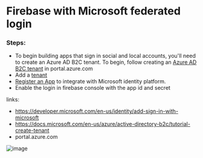 # Firebase with Microsoft federated login

### Steps:
* To begin building apps that sign in social and local accounts, you'll need to create an Azure AD B2C tenant. To begin, follow creating an [Azure AD B2C tenant](https://docs.microsoft.com/en-us/azure/active-directory-b2c/tutorial-create-tenant) in portal.azure.com
* Add a [tenant](https://docs.microsoft.com/en-us/azure/active-directory-b2c/tutorial-create-tenant)
* [Register an App](https://docs.microsoft.com/en-us/azure/active-directory/develop/quickstart-register-app) to integrate with Microsoft identity platform.
* Enable the login in firebase console with the app id and secret

links:
* https://developer.microsoft.com/en-us/identity/add-sign-in-with-microsoft
* https://docs.microsoft.com/en-us/azure/active-directory-b2c/tutorial-create-tenant
* portal.azure.com


![image](https://user-images.githubusercontent.com/4195550/104814605-2b0e2380-5810-11eb-8873-8ff0227a047b.png)
